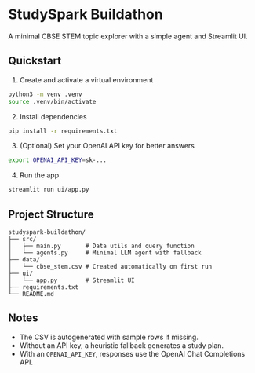 # StudySpark Buildathon

A minimal CBSE STEM topic explorer with a simple agent and Streamlit UI.

## Quickstart

1) Create and activate a virtual environment
```bash
python3 -m venv .venv
source .venv/bin/activate
```

2) Install dependencies
```bash
pip install -r requirements.txt
```

3) (Optional) Set your OpenAI API key for better answers
```bash
export OPENAI_API_KEY=sk-...
```

4) Run the app
```bash
streamlit run ui/app.py
```

## Project Structure
```
studyspark-buildathon/
├── src/
│   ├── main.py       # Data utils and query function
│   └── agents.py     # Minimal LLM agent with fallback
├── data/
│   └── cbse_stem.csv # Created automatically on first run
├── ui/
│   └── app.py        # Streamlit UI
├── requirements.txt
└── README.md
```

## Notes
- The CSV is autogenerated with sample rows if missing.
- Without an API key, a heuristic fallback generates a study plan.
- With an `OPENAI_API_KEY`, responses use the OpenAI Chat Completions API.
